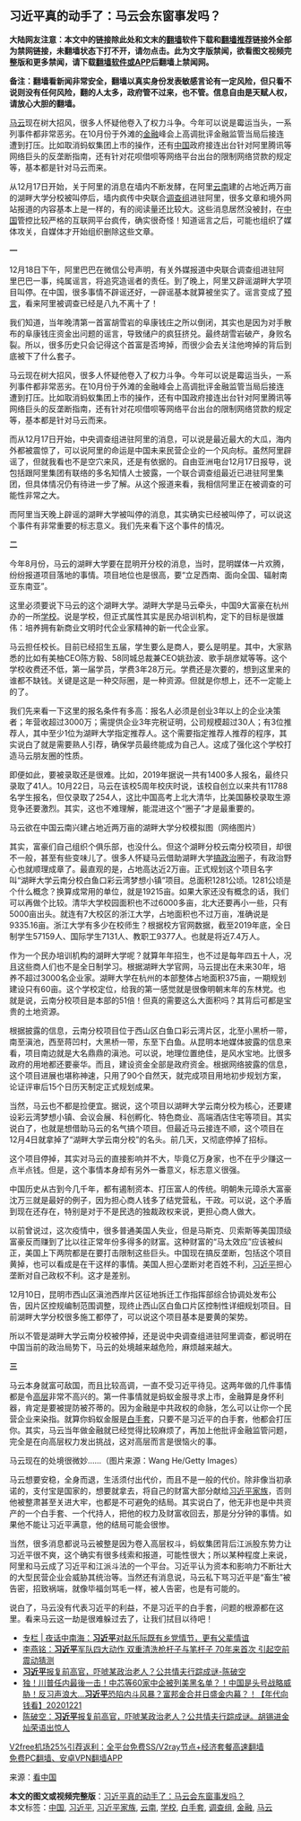  <h2>习近平真的动手了：马云会东窗事发吗？</h2> <p class="notice"><b>大陆网友注意：本文中的链接除此处和文末的<a href="https://github.com/bannedbook/fanqiang" >翻墙</a>软件下载和<a href="https://github.com/killgcd/justmysocks/blob/master/README.md">翻墙推荐</a>链接外全部为禁网链接，未翻墙状态下打不开，请勿点击。此为文字版禁闻，欲看图文视频完整版和更多禁闻，请下载<a href="https://github.com/bannedbook/fanqiang">翻墙软件或APP</a>后翻墙上禁闻网。</p><p>备注：翻墙看新闻非常安全，翻墙以真实身份发表敏感言论有一定风险，但只看不说则没有任何风险，翻的人太多，政府管不过来，也不管。信息自由是天赋人权，请放心大胆的翻墙。</b></p>  <div class="entry"> <p id="summary"><a href="https://www.bannedbook.org/bnews/tag/%e9%a9%ac%e4%ba%91/" class="st_tag internal_tag" rel="tag" title="标签 马云 下的日志">马云</a>现在树大招风，很多人怀疑他卷入了权力斗争。今年可以说是霉运当头，一系列事件都非常恶劣。在10月份于外滩的<a href="https://www.bannedbook.org/bnews/tag/%E9%87%91%E8%9E%8D/" class="st_tag internal_tag" rel="tag" title="标签 金融 下的日志">金融</a>峰会上高调批评金融监管当局后接连遭到打压。比如取消蚂蚁集团上市的操作，还有<span class='wp_keywordlink_affiliate'><a href="https://www.bannedbook.org/" title="中国" target="_blank">中国</a></span>政府接连出台针对阿里腾讯等网络巨头的反垄断指南，还有针对花呗借呗等网络平台出台的限制网络贷款的规定等，基本都是针对马云而来。</p> <p>从12月17日开始，关于阿里的消息在墙内不断发酵，在阿里<a href="https://www.bannedbook.org/bnews/tag/%e4%ba%91%e5%8d%97/" class="st_tag internal_tag" rel="tag" title="标签 云南 下的日志">云南</a>建的占地近两万亩的湖畔大学分校被叫停后，墙内疯传中央联合<a href="https://www.bannedbook.org/bnews/tag/%E8%B0%83%E6%9F%A5%E7%BB%84/" class="st_tag internal_tag" rel="tag" title="标签 调查组 下的日志">调查组</a>进驻阿里，很多文章和境外网站报道的内容基本上是一样的，有的阅读量还比较大。这些消息居然没被封，在<a href="https://www.bannedbook.org/bnews/tag/%E4%B8%AD%E5%9B%BD/" class="st_tag internal_tag" rel="tag" title="标签 中国 下的日志">中国</a>管控比较严格的互联网平台疯传，确实很奇怪！知道谣言之后，可能也组织了媒体攻关，自媒体才开始组织删除这些文章。</p> <p><strong>一</strong></p> <p>12月18日下午，阿里巴巴在微信公号声明，有关外媒报道中央联合调查组进驻阿里巴巴一事，纯属谣言，将追究造谣者的责任。到了晚上，阿里又辟谣湖畔大学项目叫停。在中国，很多事情不辟谣还好，一辟谣基本就算被坐实了。谣言变成了<span class='wp_keywordlink'><a href="https://www.bannedbook.org/forum5/" title="预言玄学禁书下载" rel="nofollow">预言</a></span>，看来阿里被调查已经是八九不离十了！</p> <p>我们知道，当年晚清第一首富胡雪岩的阜康钱庄之所以倒闭，其实也是因为对手散布的阜康钱庄资金出问题的谣言，导致储户的疯狂挤兑。最终胡雪岩破产，身败名裂。所以，很多历史只会记得这个首富是否垮掉，而很少会去关注他垮掉的背后到底被下了什么套子。</p> <p>马云现在树大招风，很多人怀疑他卷入了权力斗争。今年可以说是霉运当头，一系列事件都非常恶劣。在10月份于外滩的金融峰会上高调批评金融监管当局后接连遭到打压。比如取消蚂蚁集团上市的操作，还有中国政府接连出台针对阿里腾讯等网络巨头的反垄断指南，还有针对花呗借呗等网络平台出台的限制网络贷款的规定等，基本都是针对马云而来。</p> <p>而从12月17日开始，中央调查组进驻阿里的消息，可以说是最近最大的大瓜，海内外都被震惊了，可以说阿里的命运是中国未来民营企业的一个风向标。虽然阿里辟谣了，但就我看也不是空穴来风，还是有依据的。自由亚洲电台12月17日报导，说包括跟阿里集团有联络的多名知情人士披露，一个联合调查组最近已进驻阿里集团，但具体情况仍有待进一步了解。从这个报道来看，我相信阿里正在被调查的可能性非常之大。</p>  <p>而阿里当天晚上辟谣的湖畔大学被叫停的消息，其实确实已经被叫停了，可以说这个事件有非常重要的标志意义。我们先来看下这个事件的情况。</p> <p><strong>二</strong></p> <p>今年8月份，马云的湖畔大学要在昆明开分校的消息，当时，昆明媒体一片欢腾，纷纷报道项目落地的事情。项目地位也是很高，要“立足西南、面向全国、辐射南亚东南亚”。</p> <p>这里必须要说下马云的这个湖畔大学。湖畔大学是马云牵头，中国9大富豪在杭州办的一所<a href="https://www.bannedbook.org/bnews/tag/%e5%ad%a6%e6%a0%a1/" class="st_tag internal_tag" rel="tag" title="标签 学校 下的日志">学校</a>。说是学校，但正式属性其实是民办培训机构，定下的目标是很雄伟：培养拥有新商业文明时代企业家精神的新一代企业家。</p> <p>马云担任校长。目前已经招生五届，学生要么是商人，要么是明星。其中，大家熟悉的比如有美柚CEO陈方毅、58同城总裁兼CEO姚劲波、歌手胡彦斌等等。这个学校收费还不低，第一届学员，学费3年28万元。学费还是次要的，想到这里来的谁都不缺钱。关键是这是一种交际圈，是一种资源。但就是你想上，还不一定能上的了。</p> <p>我们先来看一下这里的报名条件有多高：报名人必须是创业3年以上的企业决策者；年营收超过3000万；需提供企业3年完税证明，公司规模超过30人；有3位推荐人，其中至少1位为湖畔大学指定推荐人。这个需要指定推荐人推荐的程序，其实说白了就是需要熟人引荐，确保学员最终能成为自己人。这成了强化这个学校打造马云朋友圈的性质。</p> <p>即便如此，要被录取还是很难。比如，2019年据说一共有1400多人报名，最终只录取了41人。10月22日，马云在该校5周年校庆时说，该校自创立以来共有11788名学生报名，但仅录取了254人，这比中国高考上北大清华，比美国藤校录取生源竞争还要激烈。其实，这也不难理解，能混进这个“圈子”才是最重要的。</p>  <p>马云欲在中国云南兴建占地近两万亩的湖畔大学分校模拟图（网络图片）</p> <p>其实，富豪们自己组织个俱乐部，也没什么。但这个湖畔分校云南分校项目，却很不一般，甚至有些变味儿了。很多人怀疑马云借助湖畔大学<span class='wp_keywordlink'><a href="https://www.bannedbook.org/forum11/topic331.html" title="禁片：搞政治" target="_blank">搞政治</a></span>圈子，有政治野心也就顺理成章了。最直观的是，占地高达近2万亩。正式规划这个项目名字叫“湖畔大学云南分校白鱼口彩云湾梦想小镇”项目。总面积1281公顷。1281公顷是个什么概念？换算成常用的单位，就是19215亩。如果大家还没有概念的话，我们可以再做个比较。清华大学校园面积也不过6000多亩，北大还要再小一些，只有5000亩出头。就连有7大校区的浙江大学，占地面积也不过万亩，准确说是9335.16亩。浙江大学有多少在校师生？根据校方官网数据，截至2019年底，全日制学生57159人、国际学生7131人、教职工9377人。也就是将近7.4万人。</p> <p>作为一个民办培训机构的湖畔大学呢？就算年年招生，也不过是每年四五十人，况且这些商人们也不是全日制学习。根据湖畔大学官网，马云提出在未来30年，培养不超过3000名企业家。湖畔大学在杭州的本部整体占地面积375亩，一期规划建设只有60亩。这个学校定位，给我的第一感觉就是很像明朝末年的东林党。也就是说，云南分校项目是本部的51倍！但真的需要这么大面积吗？其背后可都是宝贵的土地资源。</p> <p>根据披露的信息，云南分校项目位于西山区白鱼口彩云湾片区，北至小黑桥一带，南至滇池，西至蒋凹村，大黑桥一带，东至下白鱼。从昆明本地媒体披露的信息来看，项目南边就是大名鼎鼎的滇池。可以说，地理位置绝佳，是风水宝地。比很多政府的用地都还要豪华。而且，建设资金全部是政府资金。根据网络披露的信息，这个项目进展也堪称神速，只用了90个自然天，就完成项目用地初步规划方案，论证评审后15个日历天制定正式规划成果。</p> <p>当然，马云也不都是捡便宜。据说，这个项目以湖畔大学云南分校为核心，还要建设彩云湾梦想小镇、会议会展、科创孵化、特色商业、高端酒店住宅等项目。其实说白了，也就是想借助马云的名气搞个项目。但最近马云接连不顺，这个项目在12月4日就拿掉了“湖畔大学云南分校”的名头。前几天，又彻底停掉了招标。</p> <p>这个项目停掉，其实对马云的直接影响并不大，毕竟亿万身家，也不在乎少赚这一点半点钱。但是，这个事情本身却有另外一番意义，标志意义很强。</p> <p>中国历史从古到今几千年，都有遏制资本、打压富人的传统。明朝朱元璋杀大富豪沈万三就是最好的例子，因为担心商人钱多了结党营私，干政。可以说，这个矛盾到现在还存在，特别是对于不是民选的独裁政权来说，更担心商人做大。</p>  <p>以前曾说过，这次疫情中，很多普通美国人失业，但是马斯克、贝索斯等美国顶级富豪反而赚到了比以往正常年份多得多的财富。这种财富的“马太效应”应该被纠正，美国上下两院都是在要打击限制这些巨头。中国现在搞反垄断，包括这个项目黄掉，也可以看成是在干这样的事情。美国人担心垄断对老百姓不利，<a href="https://www.bannedbook.org/bnews/tag/%e4%b9%a0%e8%bf%91%e5%b9%b3/" class="st_tag internal_tag" rel="tag" title="标签 习近平 下的日志">习近平</a>担心垄断对自己政权不利。这才是差别。</p> <p>12月10日，昆明市西山区滇池西岸片区征地拆迁工作指挥部综合协调处发布公告，因片区控规编制范围调整，现终止西山区白鱼口片区控制性详细规划项目。目前湖畔大学分校很多施工都停了，可以说这个项目基本是要黄的架势。</p> <p>所以不管是湖畔大学云南分校被停掉，还是说中央调查组进驻阿里调查，都说明在中国当前的政治局势下，马云的处境越来越危险，麻烦越来越大。</p> <p><strong>三</strong></p> <p>马云本身就富可敌国，而且比较高调，一直不受习近平待见。这两年做的几件事情都是令<span class='wp_keywordlink_affiliate'><a href="https://www.bannedbook.org/bnews/ccpdope/" title="中共高层内幕" target="_blank">高层</a></span>非常不高兴的。第一件事情就是蚂蚁金服寻求上市，金融算是身怀利器，肯定是要被提防被芥蒂的。因为金融是中共政权的命脉，怎么可以让你一个民营企业来染指。就算你蚂蚁金服是<a href="https://www.bannedbook.org/bnews/tag/%E7%99%BD%E6%89%8B%E5%A5%97/" class="st_tag internal_tag" rel="tag" title="标签 白手套 下的日志">白手套</a>，只要不是习近平的白手套，他都会打压你。其实，马云当年做金融就已经觉得比较麻烦了，再加上他批评金融监管问题，完全是在向高层权力发出挑战，这对高层而言是很恼火的事。</p> <p>马云现在的处境很微妙……（图片来源：Wang He/Getty Images）</p> <p>马云想要安稳，全身而退，生活须付出代价，而且不是一般的代价。除非像当初承诺的，支付宝是国家的，想要就拿去，将自己的财富大部分献给<a href="https://www.bannedbook.org/bnews/tag/%e4%b9%a0%e8%bf%91%e5%b9%b3%e5%ae%b6%e6%97%8f/" class="st_tag internal_tag" rel="tag" title="标签 习近平家族 下的日志">习近平家族</a>，否则他被整肃甚至关进大牢，也都是不可避免的结局。其实说白了，他无非也是中共资产的一个白手套、一个代持人，把他的权力及财富收回去，那是分分钟的事情。如果他不能让习近平满意，他的结局可能会很惨。</p>  <p>当然，很多消息都说马云被整是因为卷入高层权斗，蚂蚁集团背后江派股东势力让习近平很不爽，这个确实有很多线索和报道，可能性很大；所以某种程度上来说，阿里和马云成了习近平和江派斗法的一个平台。习近平认为资本和影响力不断壮大的大型民营企业会威胁其统治等。当然还有消息说，马云私下骂习近平是“畜生”被告密，招致祸端，就像毕福剑骂毛一样，被人告密，也是有可能的。</p> <p>说白了，马云没有代表习近平的利益，不是习近平的白手套，问题的根源都在这里。看来马云这一劫是很难躲过去了，让我们拭目以待吧！</p> <ul class='op-related-articles' title='相关阅读'> <li><a href='https://www.bannedbook.org/bnews/cbnews/20201222/1452495.html' target='_blank'>专栏 | 夜话中南海：<b>习近平</b>对赵乐际既有乡党情节，更有父辈情谊</a></li> <li><a href='https://www.bannedbook.org/bnews/comments/20201222/1452461.html' target='_blank'>李燕铭：<b>习近平</b>军队四大动作 双重清洗枪杆子与笔杆子 70年来首次 引起空前震动猜测</a></li> <li><a href='https://www.bannedbook.org/bnews/taiwannews/20201222/1452379.html' target='_blank'><b>习近平</b>报复前高官，吓唬某政治老人？公共情夫行踪成谜-陈破空</a></li> <li><a href='https://www.bannedbook.org/bnews/taiwannews/20201221/1452306.html' target='_blank'>独！川普任内最後一击！中芯等60家中企被列美黑名单？！中国是头号战略威胁！反习声浪大...<b>习近平</b>恐陷内斗风暴？富邦金合并日盛金内幕？！【年代向钱看】20201221</a></li> <li><a href='https://www.bannedbook.org/bnews/cbnews/20201221/1452255.html' target='_blank'>陈破空：<b>习近平</b>报复前高官，吓唬某政治老人？公共情夫行踪成谜。胡锡进金灿荣语出惊人</a></li> </ul> <p class="texttj"> <a href="https://www.bannedbook.org/forum23/topic22702.html" target="_blank">V2free机场25%引荐返利：全平台免费SS/V2ray节点+经济套餐高速翻墙</a><br/> <a href="https://github.com/bannedbook/fanqiang/wiki/%E7%A6%81%E9%97%BB%E7%BD%91%E5%AE%89%E5%8D%93%E7%BF%BB%E5%A2%99%E6%96%B0%E9%97%BBAPP" target="_blank">免费PC翻墙、安卓VPN翻墙APP</a></p><p> 来源：<span class='wp_keywordlink_affiliate'><a href="https://www.secretchina.com/" title="看中国" target="_blank">看中国</a></span> </p><a name='sharetosocial'></a>       <div><b>本文的图文或视频完整版</b>：<a href='https://www.bannedbook.org/bnews/comments/20201222/1452657.html'>习近平真的动手了：马云会东窗事发吗？</a></div>  </div><!--END ENTRY--> <div class="postfooter"> <div>本文标签：<a href="https://www.bannedbook.org/bnews/tag/%E4%B8%AD%E5%9B%BD/" rel="tag">中国</a>, <a href="https://www.bannedbook.org/bnews/tag/%e4%b9%a0%e8%bf%91%e5%b9%b3/" rel="tag">习近平</a>, <a href="https://www.bannedbook.org/bnews/tag/%e4%b9%a0%e8%bf%91%e5%b9%b3%e5%ae%b6%e6%97%8f/" rel="tag">习近平家族</a>, <a href="https://www.bannedbook.org/bnews/tag/%e4%ba%91%e5%8d%97/" rel="tag">云南</a>, <a href="https://www.bannedbook.org/bnews/tag/%e5%ad%a6%e6%a0%a1/" rel="tag">学校</a>, <a href="https://www.bannedbook.org/bnews/tag/%E7%99%BD%E6%89%8B%E5%A5%97/" rel="tag">白手套</a>, <a href="https://www.bannedbook.org/bnews/tag/%E8%B0%83%E6%9F%A5%E7%BB%84/" rel="tag">调查组</a>, <a href="https://www.bannedbook.org/bnews/tag/%E9%87%91%E8%9E%8D/" rel="tag">金融</a>, <a href="https://www.bannedbook.org/bnews/tag/%e9%a9%ac%e4%ba%91/" rel="tag">马云</a></div>  </div><!--END POSTFOOTER--> 